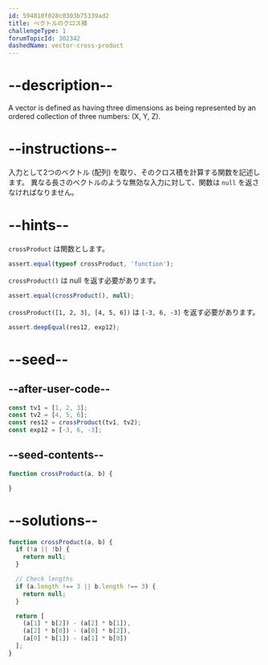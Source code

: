 ```yaml
---
id: 594810f028c0303b75339ad2
title: ベクトルのクロス積
challengeType: 1
forumTopicId: 302342
dashedName: vector-cross-product
---
```


# --description--

A vector is defined as having three dimensions as being represented by an ordered collection of three numbers: (X, Y, Z).

# --instructions--

入力として2つのベクトル (配列) を取り、そのクロス積を計算する関数を記述します。 異なる長さのベクトルのような無効な入力に対して、関数は `null` を返さなければなりません。

# --hints--

`crossProduct` は関数とします。

```js
assert.equal(typeof crossProduct, 'function');
```

`crossProduct()` は null を返す必要があります。

```js
assert.equal(crossProduct(), null);
```

`crossProduct([1, 2, 3], [4, 5, 6])` は `[-3, 6, -3]` を返す必要があります。

```js
assert.deepEqual(res12, exp12);
```

# --seed--

## --after-user-code--

```js
const tv1 = [1, 2, 3];
const tv2 = [4, 5, 6];
const res12 = crossProduct(tv1, tv2);
const exp12 = [-3, 6, -3];
```

## --seed-contents--

```js
function crossProduct(a, b) {

}
```

# --solutions--

```js
function crossProduct(a, b) {
  if (!a || !b) {
    return null;
  }

  // Check lengths
  if (a.length !== 3 || b.length !== 3) {
    return null;
  }

  return [
    (a[1] * b[2]) - (a[2] * b[1]),
    (a[2] * b[0]) - (a[0] * b[2]),
    (a[0] * b[1]) - (a[1] * b[0])
  ];
}
```
